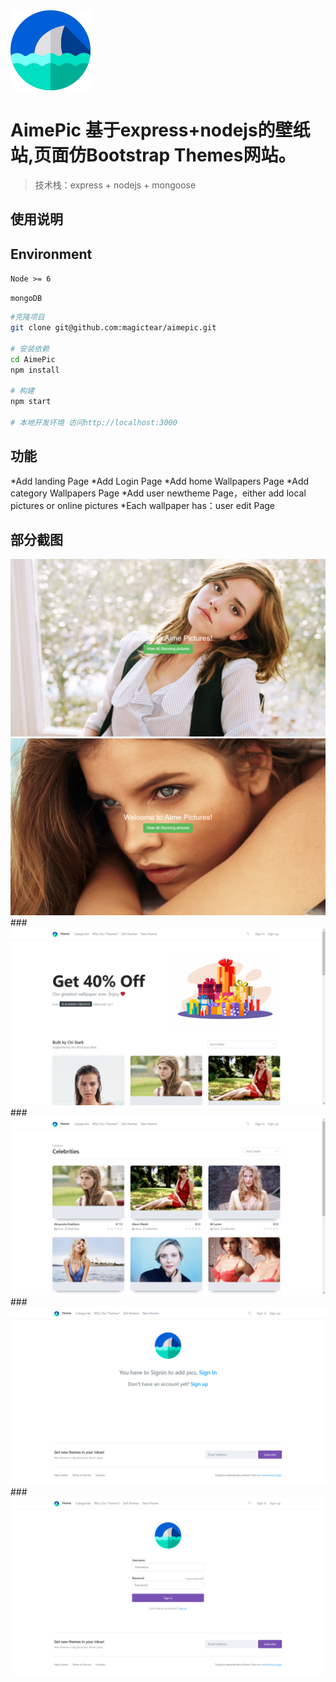 ﻿<img src="https://github.com/magictear/aimepic/blob/master/public/images/icon/favicon.png" width="128" height="128" style="margin: 0 auto"/>

# AimePic 基于express+nodejs的壁纸站,页面仿Bootstrap Themes网站。

> 技术栈：express + nodejs + mongoose

## 使用说明

## Environment

`Node >= 6`

`mongoDB`

``` bash
#克隆项目
git clone git@github.com:magictear/aimepic.git

# 安装依赖
cd AimePic
npm install

# 构建
npm start

# 本地开发环境 访问http://localhost:3000

```

## 功能

*Add landing Page
*Add Login Page
*Add home Wallpapers Page
*Add category Wallpapers Page
*Add user newtheme Page，either add local pictures or online pictures
*Each wallpaper has：user edit Page

## 部分截图

 
<img src="https://github.com/magictear/aimepic/blob/master/Screenshots/index-1.png" style="margin: 0 auto"/>

<img src="https://github.com/magictear/aimepic/blob/master/Screenshots/index-2.png" style="margin: 0 auto"/>
### 
<img src="https://github.com/magictear/aimepic/blob/master/Screenshots/home-1.png" style="margin: 0 auto"/>
### 
<img src="https://github.com/magictear/aimepic/blob/master/Screenshots/category-celebs.png" style="margin: 0 auto"/>
### 
<img src="https://github.com/magictear/aimepic/blob/master/Screenshots/new-theme.png" style="margin: 0 auto"/>
### 
<img src="https://github.com/magictear/aimepic/blob/master/Screenshots/signin.png" style="margin: 0 auto"/>
